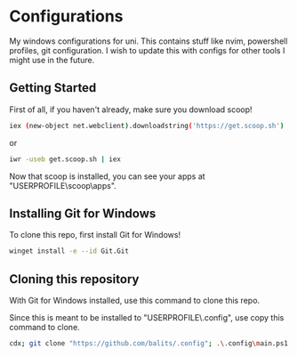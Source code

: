 # Configurations
My windows configurations for uni.
This contains stuff like nvim, powershell profiles, git configuration. I wish to update this with configs for other tools I might use in the future.

## Getting Started
First of all, if you haven't already, make sure you download scoop!
```sh
iex (new-object net.webclient).downloadstring('https://get.scoop.sh')
```
or
```sh
iwr -useb get.scoop.sh | iex
``` 

Now that scoop is installed, you can see your apps at "USERPROFILE\scoop\apps".

## Installing Git for Windows
To clone this repo, first install Git for Windows!
```sh
winget install -e --id Git.Git
```

## Cloning this repository
With Git for Windows installed, use this command to clone this repo.

Since this is meant to be installed to "USERPROFILE\\.config", use copy this command to clone.
```sh
cdx; git clone "https://github.com/balits/.config"; .\.config\main.ps1
```




